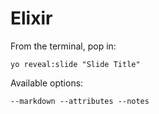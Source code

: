 
# Elixir

From the terminal, pop in:

  ```yo reveal:slide "Slide Title"```

Available options:

 ```--markdown --attributes --notes```
